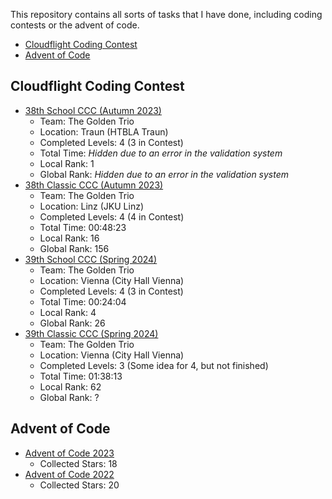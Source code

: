 This repository contains all sorts of tasks that I have done, 
including coding contests or the advent of code.

- [Cloudflight Coding Contest](#cloudflight-coding-contest)
- [Advent of Code](#advent-of-code)

## Cloudflight Coding Contest
- [38th School CCC (Autumn 2023)](CCC2023Autumn/src/main/kotlin/me/goldentrio/school)
  - Team: The Golden Trio
  - Location: Traun (HTBLA Traun)
  - Completed Levels: 4 (3 in Contest)
  - Total Time: _Hidden due to an error in the validation system_
  - Local Rank: 1
  - Global Rank: _Hidden due to an error in the validation system_
- [38th Classic CCC (Autumn 2023)](CCC2023Autumn/src/main/kotlin/me/goldentrio/classic)
  - Team: The Golden Trio
  - Location: Linz (JKU Linz)
  - Completed Levels: 4 (4 in Contest)
  - Total Time: 00:48:23
  - Local Rank: 16
  - Global Rank: 156
- [39th School CCC (Spring 2024)](CCC2024Spring/src/main/kotlin/me/goldentrio/school)
  - Team: The Golden Trio
  - Location: Vienna (City Hall Vienna)
  - Completed Levels: 4 (3 in Contest)
  - Total Time: 00:24:04
  - Local Rank: 4
  - Global Rank: 26
- [39th Classic CCC (Spring 2024)](CCC2024Spring/src/main/kotlin/me/goldentrio/classic)
  - Team: The Golden Trio
  - Location: Vienna (City Hall Vienna)
  - Completed Levels: 3 (Some idea for 4, but not finished)
  - Total Time: 01:38:13
  - Local Rank: 62
  - Global Rank: ?

## Advent of Code
- [Advent of Code 2023](AdventOfCode2023/src/main/kotlin/me/aoc)
  - Collected Stars: 18
- [Advent of Code 2022](AdventOfCode2022/src/main/kotlin/me/aoc)
  - Collected Stars: 20